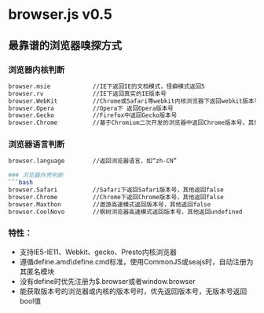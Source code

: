 browser.js v0.5
==========

最靠谱的浏览器嗅探方式
--------------------------------------
### 浏览器内核判断
```bash
browser.msie			//IE下返回IE的文档模式，怪癖模式返回5
browser.rv				//IE下返回真实的IE版本号
browser.WebKit			//Chrome或Safari等webkit内核浏览器下返回webkit版本号，其他返回false
browser.Opera			//Opera下 返回Opera版本号
browser.Gecko			//Firefox中返回Gecko版本号
browser.Chrome			//基于Chromium二次开发的浏览器中返回Chrome版本号，其他返回false
```
### 浏览器语言判断
```bash
browser.language		//返回浏览器语言，如“zh-CN”

### 浏览器外壳判断
```bash
browser.Safari			//Safari下返回Safari版本号，其他返回false
browser.Chrome			//Chrome下返回Chrome版本号，其他返回false
browser.Maxthon			//遨游高速模式返回版本号，其他返回false
browser.CoolNovo		//枫树浏览器高速模式返回版本号，其他返回undefined
```

### 特性：
- 支持IE5-IE11、Webkit、gecko、Presto内核浏览器
- 遵循define.amd\define.cmd标准，使用CommonJS或seajs时，自动注册为其匿名模块
- 没有define时优先注册为$.browser或者window.browser
- 能获取版本号的浏览器或内核的版本号时，优先返回版本号，无版本号返回bool值

